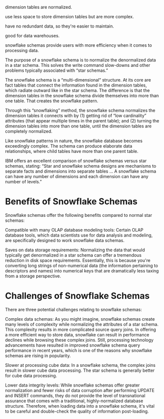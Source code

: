 dimension tables are normalized.   

use less space to store dimension tables but are more complex.  

have no redundant data, so they're easier to maintain.  

good for data warehouses.  

snowflake schemas provide users with more efficiency when it comes to processing data.  



The purpose of a snowflake schema is to normalize the denormalized data in a star schema. This solves the write command slow-downs and other problems typically associated with “star schemas.” 

The snowflake schema is a “multi-dimensional” structure. At its core are fact tables that connect the information found in the dimension tables, which radiate outward like in the star schema. The difference is that the dimension tables in the snowflake schema divide themselves into more than one table. That creates the snowflake pattern. 

Through this “snowflaking” method, the snowflake schema normalizes the dimension tables it connects with by (1) getting rid of “low cardinality” attributes (that appear multiple times in the parent table); and (2) turning the dimension tables into more than one table, until the dimension tables are completely normalized. 

Like snowflake patterns in nature, the snowflake database becomes exceedingly complex. The schema can produce elaborate data relationships, where child tables have more than one parent table. 

IBM offers an excellent comparison of snowflake schemas versus star schemas, stating: “Star and snowflake schema designs are mechanisms to separate facts and dimensions into separate tables ... A snowflake schema can have any number of dimensions and each dimension can have any number of levels.” 

# Benefits of Snowflake Schemas 

Snowflake schemas offer the following benefits compared to normal star schemas: 

Compatible with many OLAP database modeling tools: Certain OLAP database tools, which data scientists use for data analysis and modeling, are specifically designed to work snowflake data schemas. 

Saves on data storage requirements: Normalizing the data that would typically get denormalized in a star schema can offer a tremendous reduction in disk space requirements. Essentially, this is because you're converting long strings of non-numerical data (the information pertaining to descriptors and names) into numerical keys that are dramatically less taxing from a storage perspective. 

# Challenges of Snowflake Schemas 

There are three potential challenges relating to snowflake schemas: 

Complex data schemas: As you might imagine, snowflake schemas create many levels of complexity while normalizing the attributes of a star schema. This complexity results in more complicated source query joins. In offering a more efficient way to store data, snowflake can result in performance declines while browsing these complex joins. Still, processing technology advancements have resulted in improved snowflake schema query performance in recent years, which is one of the reasons why snowflake schemas are rising in popularity. 

Slower at processing cube data: In a snowflake schema, the complex joins result in slower cube data processing. The star schema is generally better for cube data processing. 

Lower data integrity levels: While snowflake schemas offer greater normalization and fewer risks of data corruption after performing UPDATE and INSERT commands, they do not provide the level of transnational assurance that comes with a traditional, highly-normalized database structure. Therefore, when loading data into a snowflake schema, it's vital to be careful and double-check the quality of information post-loading.